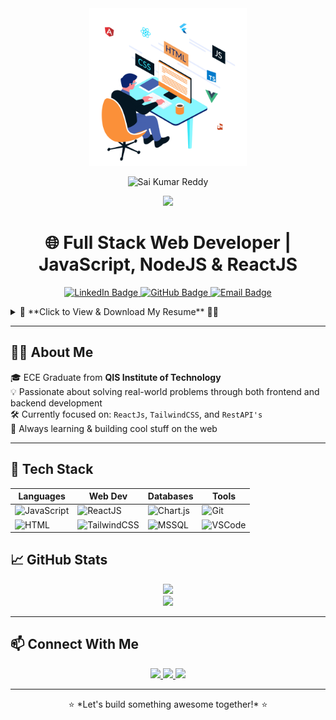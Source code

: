 <div align="center">
  <img width="50%" src="developer.gif" />
  
  ![Sai Kumar Reddy](https://capsule-render.vercel.app/api?type=venom&height=150&color=gradient&text=Sai%20Kumar%20Manda&fontColor=00000&fontAlign=50&animation=twinkling&section=header&reversal=false)  
</div>

<p align="center">
  <img src="https://readme-typing-svg.herokuapp.com?color=0A62A8&lines=Hello+World!+👋;I'm+Sai+Kumar+Reddy;Full+Stack+Web+Developer;ReactJS+%7C+NodeJS;Welcome+to+my+GitHub+Profile!" />
</p>

<h1 align="center">🌐 Full Stack Web Developer | JavaScript, NodeJS & ReactJS</h1>

<p align="center">
  <a href="https://www.linkedin.com/in/sai-kumar-reddy-manda-94a133227/" target="_blank">
    <img src="https://img.shields.io/badge/LinkedIn-Connect-blue?style=for-the-badge&logo=linkedin" alt="LinkedIn Badge"/>
  </a>
  <a href="https://github.com/m-sai-kumar-reddy" target="_blank">
    <img src="https://img.shields.io/badge/GitHub-Follow-black?style=for-the-badge&logo=github" alt="GitHub Badge"/>
  </a>
  <a href="mailto:m.saikumarreddy05@gmail.com">
    <img src="https://img.shields.io/badge/Email-Contact-red?style=for-the-badge&logo=gmail" alt="Email Badge"/>
  </a>
</p>
<details>
  <summary>📄 **Click to View & Download My Resume** 👨‍💼</summary>

  ![Resume Preview](saikumar-manda-04-25.png)
  
  [🔽 **Download My Resume** 🔽](https://drive.google.com/file/d/18E50f7m9RtlmLTNSEUbPdME0TWG8y5zW/view?usp=sharing)
</details>

---

## 👨‍💻 About Me

🎓 ECE Graduate from **QIS Institute of Technology**  
💡 Passionate about solving real-world problems through both frontend and backend development  
🛠️ Currently focused on: `ReactJs`, `TailwindCSS`, and `RestAPI's`  
📌 Always learning & building cool stuff on the web  

---

## 🧰 Tech Stack

| Languages | Web Dev | Databases | Tools |
|----------|---------|-----------|-------|
| ![JavaScript](https://img.shields.io/badge/logo-javascript-blue?logo=javascript) | ![ReactJS](https://img.shields.io/badge/React-092E20?style=flat-square&logo=react&logoColor=white) | ![Chart.js](https://img.shields.io/badge/ChartJs-316192?style=flat-square&logo=chartjs&logoColor=white) | ![Git](https://img.shields.io/badge/Git-F05032?style=flat-square&logo=git&logoColor=white) |
| ![HTML](https://img.shields.io/badge/HTML5-E34F26?style=flat-square&logo=html5&logoColor=white) | ![TailwindCSS](https://img.shields.io/badge/TailwindCSS-563D7C?style=flat-square&logo=tailwindcss&logoColor=white) | ![MSSQL](https://img.shields.io/badge/MSSQL-003B57?style=flat-square&logo=mssql&logoColor=white) | ![VSCode](https://img.shields.io/badge/VS%20Code-007ACC?style=flat-square&logo=visual-studio-code&logoColor=white) |

## 📈 GitHub Stats

<p align="center">
  <img src="https://github-readme-stats.vercel.app/api?username=m-sai-kumar-reddy&show_icons=true&theme=tokyonight" />
  <br />
  <img src="https://github-readme-streak-stats.herokuapp.com?user=m-sai-kumar-reddy&theme=tokyonight&hide_border=false" />
</p>

---

## 📫 Connect With Me

<p align="center">
  <a href="[https://www.linkedin.com/in/imuday/](https://www.linkedin.com/in/sai-kumar-reddy-manda-94a133227/)">
    <img src="https://img.shields.io/badge/LinkedIn-Connect-blue?style=for-the-badge&logo=linkedin" />
  </a>
  <a href="[https://github.com/MAHI6203](https://github.com/m-sai-kumar-reddy)">
    <img src="https://img.shields.io/badge/GitHub-Follow-black?style=for-the-badge&logo=github" />
  </a>
  <a href="mailto:m.saikumarreddy05@gmail.com">
    <img src="https://img.shields.io/badge/Email-Me-red?style=for-the-badge&logo=gmail" />
  </a>
</p>

---

<p align="center">
  ⭐ *Let's build something awesome together!* ⭐
</p>
